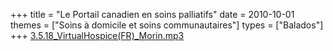 +++
title = "Le Portail canadien en soins palliatifs"
date = 2010-10-01
themes = ["Soins à domicile et soins communautaires"]
types = ["Balados"]
+++
[3.5.18\_VirtualHospice(FR)\_Morin.mp3](/files/3.5.18_VirtualHospice(FR)_Morin.mp3)
